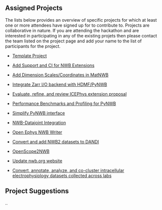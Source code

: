 ## Assigned Projects

The lists below provides an overview of specific projects for which at least one or more attendees have signed up for to contribute to. Projects are collaborative in nature. If you are attending the hackathon and are interested in participating in any of the existing projets then please contact the team listed on the project page and add your name to the list of participants for the project.

* [Template Project](projects/template)

* [Add Support and CI for NWB Extensions](projects/ExtensionsCI)
* [Add Dimension Scales/Coordinates in MatNWB](projects/DimScalesMatlab)
* [Integrate Zarr I/O backend with HDMF/PyNWB](projects/zarrio)
* [Evaluate, refine, and review ICEPhys extension proposal](projects/icephys_extension)
* [Performance Benchmarks and Profiling for PyNWB](projects/benchmark_profile)
* [Simplify PyNWB interface](projects/DeBoilerPlateNWB)
* [NWB-Datajoint Integration](projects/NWB_DataJoint_Integration)
* [Open Ephys NWB Writer](projects/Open_Ephys_NWB_Writer)
* [Convert and add NWB2 datasets to DANDI](projects/NWB2.0Datasets)
* [OpenScope2NWB](projects/OpenScope2NWB)
* [Update nwb.org website](projects/update_nwb_website)
* [Convert, annotate, analyze, and co-cluster intracellular electrophysiology datasets collected across labs](projects/icephys_meta_analysis)

## Project Suggestions


..
